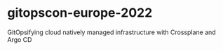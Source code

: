 # gitopscon-europe-2022
GitOpsifying cloud natively managed infrastructure with Crossplane and Argo CD
